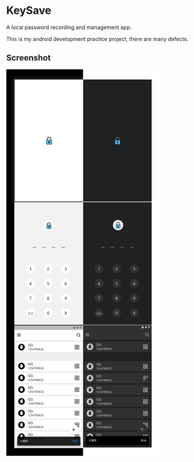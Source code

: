 # KeySave
A local password recording and management app.

This is my android development practice project, there are many defects.

## Screenshot

![](images/images.PNG)